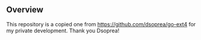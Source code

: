 ## Overview

This repository is a copied one from https://github.com/dsoprea/go-ext4 for my private development.
Thank you Dsoprea!

